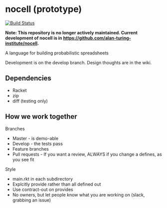 # nocell (prototype)

[![Build Status](https://travis-ci.com/alan-turing-institute/nocell.svg?token=ZPDxx69KHKrd5gefprNs&branch=develop)](https://travis-ci.com/alan-turing-institute/nocell-prototype)

**Note: This repository is no longer actively maintained.  Current development of nocell is in https://github.com/alan-turing-institute/nocell.**

A language for building probabilistic spreadsheets

Development is on the develop branch. Design thoughts are in the wiki.

## Dependencies

* Racket
* zip
* diff (testing only)

## How we work together

Branches

* Master - is demo-able
* Develop - the tests pass
* Feature branches
* Pull requests - If you want a review, ALWAYS if you change a defines, as you see fit

Style 

* main.rkt in each subdirectory
* Explcitly provide rather than all defined out
* Use contract-out on provides
* No owners, but let people know what you are working on (slack, grabbing an issue)
